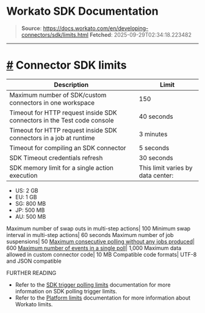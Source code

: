 # Workato SDK Documentation

> **Source**: https://docs.workato.com/en/developing-connectors/sdk/limits.html
> **Fetched**: 2025-09-29T02:34:18.223482

---

# [#](<#connector-sdk-limits>) Connector SDK limits

Description |  Limit
---|---
Maximum number of SDK/custom connectors in one workspace| 150
Timeout for HTTP request inside SDK connectors in the Test code console| 40 seconds
Timeout for HTTP request inside SDK connectors in a job at runtime| 3 minutes
Timeout for compiling an SDK connector| 5 seconds
SDK Timeout credentials refresh| 30 seconds
SDK memory limit for a single action execution| This limit varies by data center:

  * US: 2 GB
  * EU: 1 GB
  * SG: 800 MB
  * JP: 500 MB
  * AU: 500 MB

Maximum number of swap outs in multi-step actions| 100
Minimum swap interval in multi-step actions| 60 seconds
Maximum number of job suspensions| 50
[Maximum consecutive polling without any jobs produced](</developing-connectors/sdk/guides/trigger-limit.html#consecutive-polls-in-a-single-poll-cycle-without-jobs>)| 600
[Maximum number of events in a single poll](</developing-connectors/sdk/guides/trigger-limit.html#number-of-events-per-poll>)| 1,000
Maximum data allowed in custom connector code| 10 MB
Compatible code formats| UTF-8 and JSON compatible

FURTHER READING

  * Refer to the [SDK trigger polling limits](</developing-connectors/sdk/guides/trigger-limit.html>) documentation for more information on SDK polling trigger limits.
  * Refer to the [Platform limits](</limits.html>) documentation for more information about Workato limits.
